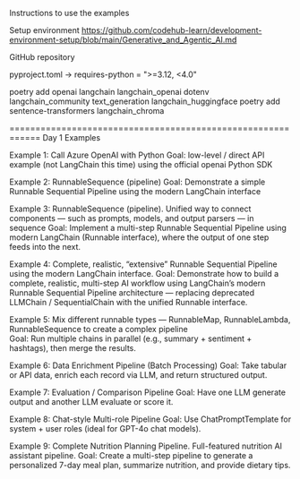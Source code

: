 Instructions to use the examples

Setup environment
https://github.com/codehub-learn/development-environment-setup/blob/main/Generative_and_Agentic_AI.md

GitHub repository



pyproject.toml -> requires-python = ">=3.12, <4.0"


poetry add openai langchain langchain_openai dotenv langchain_community text_generation langchain_huggingface
poetry add sentence-transformers langchain_chroma




============================================================
Day 1 Examples

Example 1: Call Azure OpenAI with Python
Goal: low-level / direct API example (not LangChain this time) using the official openai Python SDK

Example 2:   RunnableSequence (pipeline) 
Goal: Demonstrate a simple Runnable Sequential Pipeline using the modern LangChain interface

Example 3:   RunnableSequence (pipeline). Unified way to connect components — such as prompts, models, and output parsers — in sequence
Goal: Implement a multi-step Runnable Sequential Pipeline using modern LangChain (Runnable interface), 
    where the output of one step feeds into the next.

Example 4:   Complete, realistic, “extensive” Runnable Sequential Pipeline using the modern LangChain interface.
Goal:  Demonstrate how to build a complete, realistic, multi-step AI workflow using LangChain’s modern 
Runnable Sequential Pipeline architecture — replacing deprecated LLMChain / SequentialChain with 
the unified Runnable interface.

Example 5:   Mix different runnable types — RunnableMap, RunnableLambda, RunnableSequence 
    to create a complex pipeline  
Goal: Run multiple chains in parallel (e.g., summary + sentiment + hashtags), then merge the results.

Example 6:  Data Enrichment Pipeline (Batch Processing)
Goal: Take tabular or API data, enrich each record via LLM, and return structured output.

Example 7: Evaluation / Comparison Pipeline
Goal: Have one LLM generate output and another LLM evaluate or score it.

Example 8: Chat-style Multi-role Pipeline
Goal: Use ChatPromptTemplate for system + user roles (ideal for GPT-4o chat models).

Example 9: Complete Nutrition Planning Pipeline. Full-featured nutrition AI assistant pipeline.
Goal: Create a multi-step pipeline to generate a personalized 7-day meal plan, 
summarize nutrition, and provide dietary tips.
